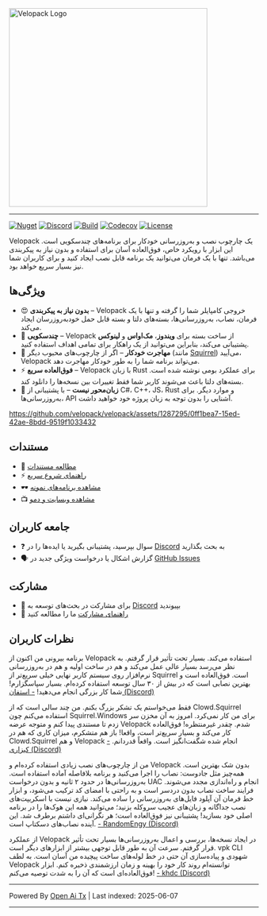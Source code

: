 <picture>
  <source media="(prefers-color-scheme: dark)" srcset="https://raw.githubusercontent.com/velopack/velopack/develop/artwork/velopack-white.svg">
  <img alt="Velopack Logo" src="https://raw.githubusercontent.com/velopack/velopack/develop/artwork/velopack-black.svg" width="400">
</picture>

---

[![Nuget](https://img.shields.io/nuget/v/Velopack?style=flat-square&logo=nuget&logoColor=white)](https://www.nuget.org/packages/Velopack/)
[![Discord](https://img.shields.io/badge/chat-Discord-5865F2?style=flat-square&logo=discord&logoColor=white)](https://discord.gg/M6he8ZPAAJ)
[![Build](https://img.shields.io/github/actions/workflow/status/velopack/velopack/build.yml?branch=develop&style=flat-square&logo=github&logoColor=white)](https://github.com/velopack/velopack/actions)
[![Codecov](https://img.shields.io/codecov/c/github/velopack/velopack?style=flat-square&logo=codecov&logoColor=white)](https://app.codecov.io/gh/velopack/velopack)
[![License](https://img.shields.io/github/license/velopack/velopack?style=flat-square)](https://github.com/velopack/velopack/blob/develop/LICENSE)

Velopack یک چارچوب نصب و به‌روزرسانی خودکار برای برنامه‌های چندسکویی است. این ابزار با رویکرد خاص، فوق‌العاده آسان برای استفاده و بدون نیاز به پیکربندی می‌باشد. تنها با یک فرمان می‌توانید یک برنامه قابل نصب ایجاد کنید و برای کاربران شما نیز بسیار سریع خواهد بود.

## ویژگی‌ها

- 😍 **بدون نیاز به پیکربندی** – Velopack خروجی کامپایلر شما را گرفته و تنها با یک فرمان، نصاب، به‌روزرسانی‌ها، بسته‌های دلتا و بسته قابل حمل خودبه‌روزرسان ایجاد می‌کند.
- 🎯 **چندسکویی** – Velopack از ساخت بسته برای **ویندوز**، **مک‌اواس** و **لینوکس** پشتیبانی می‌کند، بنابراین می‌توانید از یک راهکار برای تمامی اهداف استفاده کنید.
- 🚀 **مهاجرت خودکار** – اگر از چارچوب‌های محبوب دیگر (مانند [Squirrel](https://github.com/Squirrel/Squirrel.Windows)) می‌آیید، Velopack می‌تواند برنامه شما را به طور خودکار مهاجرت دهد.
- ⚡️ **فوق‌العاده سریع** – Velopack با زبان Rust برای عملکرد بومی نوشته شده است. بسته‌های دلتا باعث می‌شوند کاربر شما فقط تغییرات بین نسخه‌ها را دانلود کند.
- 📔 **زبان‌محور نیست** – با پشتیبانی از C#‎، C++‎، JS، Rust و موارد دیگر. برای به‌روزرسانی‌ها، API آشنایی را بدون توجه به زبان پروژه خود خواهید داشت.

https://github.com/velopack/velopack/assets/1287295/0ff1bea7-15ed-42ae-8bdd-9519f1033432

## مستندات
- 📖 [مطالعه مستندات](https://docs.velopack.io/)
- ⚡ [راهنمای شروع سریع](https://docs.velopack.io/category/quick-start)
- 🕶️ [مشاهده برنامه‌های نمونه](https://docs.velopack.io/category/sample-apps)
- 📺 [مشاهده وبسایت و دمو](https://velopack.io/)

## جامعه کاربران
- ❓ سوال بپرسید، پشتیبانی بگیرید یا ایده‌ها را در [Discord](https://discord.gg/CjrCrNzd3F) به بحث بگذارید
- 🗣️ گزارش اشکال یا درخواست ویژگی جدید در [GitHub Issues](https://github.com/velopack/velopack/issues)

## مشارکت
- 💬 برای مشارکت در بحث‌های توسعه به [Discord](https://discord.gg/CjrCrNzd3F) بپیوندید
- 🚦 [راهنمای مشارکت](https://docs.velopack.io/category/contributing) ما را مطالعه کنید

## نظرات کاربران
برنامه بیرونی من اکنون از Velopack استفاده می‌کند. بسیار تحت تأثیر قرار گرفتم. به نظر می‌رسد بسیار عالی عمل می‌کند و هم در ساخت اولیه و هم در به‌روزرسانی نرم‌افزار روی سیستم کاربر نهایی خیلی سریع‌تر از Squirrel است. فوق‌العاده است و بهترین نصابی است که در بیش از ۳۰ سال توسعه استفاده کرده‌ام. بسیار سپاسگزارم! شما کار بزرگی انجام می‌دهید!
[- استفان (Discord)](https://discord.com/channels/767856501477343282/767856501477343286/1195642674078830613)

فقط می‌خواستم یک تشکر بزرگ بکنم. من چند سالی است که از Clowd.Squirrel استفاده می‌کنم چون Squirrel.Windows برای من کار نمی‌کرد. امروز به آن مخزن سر زدم تا مستندی پیدا کنم و متوجه عرضه Velopack شدم. چقدر غیرمنتظره! فوق‌العاده کار می‌کند و بسیار سریع‌تر است، واقعا! باز هم متشکرم، میزان کاری که هم در Clowd.Squirrel و هم Velopack انجام شده شگفت‌انگیز است. واقعاً قدردانم.
[- کیزاری (Discord)](https://discord.com/channels/767856501477343282/767856501477343286/1200837489640878180)

من از چارچوب‌های نصب زیادی استفاده کرده‌ام و Velopack بدون شک بهترین است. همه‌چیز مثل جادوست: نصاب را اجرا می‌کنید و برنامه بلافاصله آماده استفاده است. به‌روزرسانی‌ها در حدود ۲ ثانیه و بدون درخواست UAC انجام و راه‌اندازی مجدد می‌شوند. فرایند ساخت نصاب بدون دردسر است و به راحتی با امضای کد ترکیب می‌شود، و ابزار خط فرمان آن آپلود فایل‌های به‌روزرسانی را ساده می‌کند. نیازی نیست با اسکریپت‌های نصب جداگانه و زبان‌های عجیب سروکله بزنید؛ می‌توانید همه این هوک‌ها را در برنامه اصلی خود بسازید! پشتیبانی نیز فوق‌العاده است؛ هر نگرانی‌ای داشتم برطرف شد. این آینده نصاب‌های دسکتاپ است.
[- RandomEngy (Discord)](https://discord.com/channels/767856501477343282/947444323765583913/1200897478036299861)

از عملکرد Velopack در ایجاد نسخه‌ها، بررسی و اعمال به‌روزرسانی‌ها بسیار تحت تأثیر قرار گرفتم. سرعت آن به طور قابل توجهی بیشتر از ابزارهای دیگر است. vpk CLI شهودی و پیاده‌سازی آن حتی در خط لوله‌های ساخت پیچیده من آسان است. به لطف Velopack توانسته‌ام روند کار خود را بهینه و زمان ارزشمندی ذخیره کنم. ابزار فوق‌العاده‌ای است که آن را به شدت توصیه می‌کنم!
[- khdc (Discord)](https://discord.com/channels/767856501477343282/947444323765583913/1216460920696344576)


---

Powered By [Open Ai Tx](https://github.com/OpenAiTx/OpenAiTx) | Last indexed: 2025-06-07

---